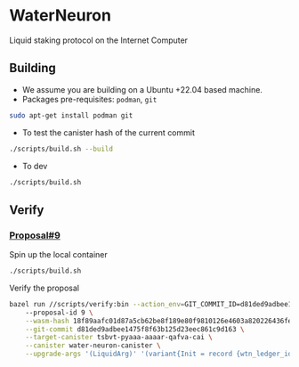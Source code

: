 # WaterNeuron
Liquid staking protocol on the Internet Computer

## Building
-   We assume you are building on a Ubuntu +22.04 based machine.
-   Packages pre-requisites: `podman`, `git`
```bash
sudo apt-get install podman git
```

-   To test the canister hash of the current commit
```bash
./scripts/build.sh --build
```

-   To dev
```bash
./scripts/build.sh
```

## Verify
### [Proposal#9](https://dashboard.internetcomputer.org/sns/jmod6-4iaaa-aaaaq-aadkq-cai/proposal/9)

Spin up the local container
```bash
./scripts/build.sh
```

Verify the proposal
```bash
bazel run //scripts/verify:bin --action_env=GIT_COMMIT_ID=d81ded9adbee1475f8f63b125d23eec861c9d163 -- \ 
    --proposal-id 9 \
    --wasm-hash 18f89aafc01d87a5cb62be8f189e80f9810126e4603a820226436fe537039510 \
    --git-commit d81ded9adbee1475f8f63b125d23eec861c9d163 \
    --target-canister tsbvt-pyaaa-aaaar-qafva-cai \
    --canister water-neuron-canister \
    --upgrade-args '(LiquidArg)' '(variant{Init = record {wtn_ledger_id=principal "jcmow-hyaaa-aaaaq-aadlq-cai"; wtn_governance_id=principal "jfnic-kaaaa-aaaaq-aadla-cai"; nicp_ledger_id=principal "buwm7-7yaaa-aaaar-qagva-cai"}})'

```


